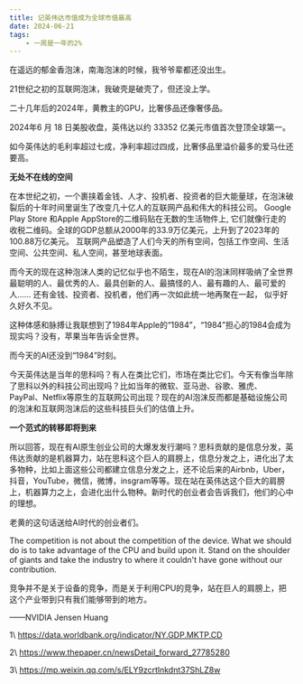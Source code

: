 ```yaml
---
title: 记英伟达市值成为全球市值最高
date: 2024-06-21
tags: 
    - 一周是一年的2%
---
```








在遥远的郁金香泡沫，南海泡沫的时候，我爷爷辈都还没出生。



21世纪之初的互联网泡沫，我破壳是破壳了，但还没上学。



二十几年后的2024年，黄教主的GPU，比奢侈品还像奢侈品。

2024年6 月 18 日美股收盘，英伟达以约 33352 亿美元市值首次登顶全球第一。

如今英伟达的毛利率超过七成，净利率超过四成，比奢侈品里溢价最多的爱马仕还要高。 





**无处不在线的空间**

在本世纪之初，一个裹挟着金钱、人才、投机者、投资者的巨大能量球，在泡沫破裂后的十年时间里诞生了改变几十亿人的互联网产品和伟大的科技公司。 Google Play Store 和Apple AppStore的二维码贴在无数的生活物件上, 它们就像行走的收税二维码。全球的GDP总额从2000年的33.9万亿美元，上升到了2023年的100.88万亿美元。 互联网产品塑造了人们今天的所有空间，包括工作空间、生活空间、公共空间、私人空间，甚至地球表面。





而今天的现在这种泡沫人类的记忆似乎也不陌生，现在AI的泡沫同样吸纳了全世界最聪明的人、最优秀的人、最具创新的人、最搞怪的人、最有趣的人、最可爱的人…… 还有金钱、投资者、投机者，他们再一次如此统一地再聚在一起， 似乎好久好久不见。



这种体感和脉搏让我联想到了1984年Apple的“1984”，“1984”担心的1984会成为现实吗？没有，苹果当年告诉全世界。



而今天的AI还没到“1984”时刻。



今天英伟达是当年的思科吗？有人在类比它们，市场在类比它们。今天有像当年除了思科以外的科技公司出现吗？比如当年的微软、亚马逊、谷歌、雅虎、PayPal、Netflix等原生的互联网公司出现？现在的AI泡沫反而都是基础设施公司的泡沫和互联网泡沫后的这些科技巨头们的估值上升。



**一个范式的转移即将到来**

所以回答，现在有AI原生创业公司的大爆发发行潮吗？思科贡献的是信息分发，英伟达贡献的是机器算力，站在思科这个巨人的肩膀上，信息分发之上，进化出了太多物种，比如上面这些公司都建立信息分发之上，还不论后来的Airbnb，Uber，抖音，YouTube，微信，微博，insgram等等。现在站在英伟达这个巨大的肩膀上，机器算力之上，会进化出什么物种。新时代的创业者会告诉我们，他们的心中的理想。



老黄的这句话送给AI时代的创业者们。





The competition is not about the competition of the device. What we should do is to take advantage of the CPU and build upon it. Stand on the shoulder of giants and take the industry to where it couldn't have gone without our contribution.

竞争并不是关于设备的竞争，而是关于利用CPU的竞争，站在巨人的肩膀上，把这个产业带到只有我们能够带到的地方。



——NVIDIA Jensen Huang



1\ https://data.worldbank.org/indicator/NY.GDP.MKTP.CD

2\ https://www.thepaper.cn/newsDetail_forward_27785280

3\ https://mp.weixin.qq.com/s/ELY9zcrtlnkdnt37ShLZ8w

